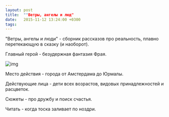 ```yaml
---
layout: post
title:  ""Ветры, ангелы и люд"
date:   2015-11-12 13:24:00 +0300
tags:   
---
```


"Ветры, ангелы и люди" - сборник рассказов про реальность, плавно перетекающую в сказку (и наоборот).

Главный герой - безудержная фантазия Фрая.

![img](https://pp.userapi.com/c628018/v628018006/2603b/SShjei07Yls.jpg)

<!--excerpt-->

Место действия - города от Амстердама до Юрмалы.

Действующие лица - дети всех возрастов, видовых принадлежностей и расцветок.

Сюжеты - про дружбу и поиск счастья.

Читать - когда тоска заливает по ноздри.
